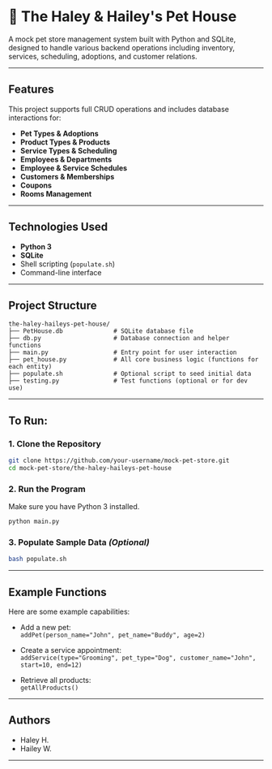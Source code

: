 # 🐾 The Haley & Hailey's Pet House

A mock pet store management system built with Python and SQLite, designed to handle various backend operations including inventory, services, scheduling, adoptions, and customer relations.

---

## Features

This project supports full CRUD operations and includes database interactions for:

- **Pet Types & Adoptions**
- **Product Types & Products**
- **Service Types & Scheduling**
- **Employees & Departments**
- **Employee & Service Schedules**
- **Customers & Memberships**
- **Coupons**
- **Rooms Management**

---

## Technologies Used

- **Python 3**
- **SQLite**
- Shell scripting (`populate.sh`)
- Command-line interface

---

## Project Structure

```
the-haley-haileys-pet-house/
├── PetHouse.db              # SQLite database file
├── db.py                    # Database connection and helper functions
├── main.py                  # Entry point for user interaction
├── pet_house.py             # All core business logic (functions for each entity)
├── populate.sh              # Optional script to seed initial data
├── testing.py               # Test functions (optional or for dev use)
```

---

## To Run:

### 1. Clone the Repository

```bash
git clone https://github.com/your-username/mock-pet-store.git
cd mock-pet-store/the-haley-haileys-pet-house
```

### 2. Run the Program

Make sure you have Python 3 installed.

```bash
python main.py
```

### 3. Populate Sample Data *(Optional)*

```bash
bash populate.sh
```

---

## Example Functions

Here are some example capabilities:

- Add a new pet:  
  `addPet(person_name="John", pet_name="Buddy", age=2)`

- Create a service appointment:  
  `addService(type="Grooming", pet_type="Dog", customer_name="John", start=10, end=12)`

- Retrieve all products:  
  `getAllProducts()`

---

## Authors

- Haley H.
- Hailey W.

---


